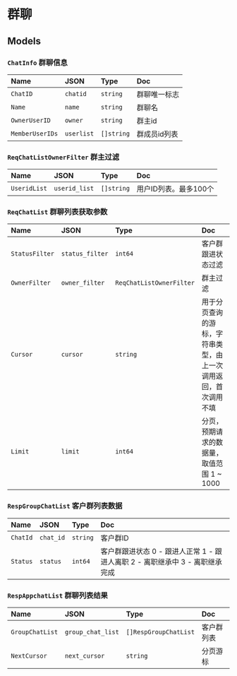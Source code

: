 # 群聊

## Models

### `ChatInfo` 群聊信息

Name|JSON|Type|Doc
:---|:---|:---|:--
`ChatID`|`chatid`|`string`| 群聊唯一标志
`Name`|`name`|`string`|群聊名
`OwnerUserID`|`owner`|`string`|群主id
`MemberUserIDs`|`userlist`|`[]string`|群成员id列表



### `ReqChatListOwnerFilter` 群主过滤

Name|JSON|Type|Doc
:---|:---|:---|:--
`UseridList`|`userid_list`|`[]string`| 用户ID列表。最多100个



### `ReqChatList` 群聊列表获取参数

Name|JSON|Type|Doc
:---|:---|:---|:--
`StatusFilter`|`status_filter`|`int64`| 客户群跟进状态过滤
`OwnerFilter`|`owner_filter`|`ReqChatListOwnerFilter`| 群主过滤
`Cursor`|`cursor`|`string`| 用于分页查询的游标，字符串类型，由上一次调用返回，首次调用不填
`Limit`|`limit`|`int64`| 分页，预期请求的数据量，取值范围 1 ~ 1000


### `RespGroupChatList` 客户群列表数据

Name|JSON|Type|Doc
:---|:---|:---|:--
`ChatId`|`chat_id`|`string`| 客户群ID
`Status`|`status`|`int64`| 客户群跟进状态 0 - 跟进人正常 1 - 跟进人离职 2 - 离职继承中 3 - 离职继承完成




### `RespAppchatList` 群聊列表结果

Name|JSON|Type|Doc
:---|:---|:---|:--
`GroupChatList`|`group_chat_list`|`[]RespGroupChatList`| 客户群列表
`NextCursor`|`next_cursor`|`string`| 分页游标

